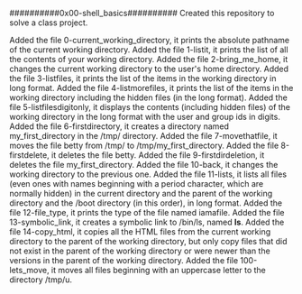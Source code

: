 ##########0x00-shell_basics##########
Created this repository to solve a class project.

Added the file 0-current_working_directory, it prints the absolute pathname of the current working directory.
Added the file 1-listit, it prints the list of all the contents of your working directory.
Added the file 2-bring_me_home, it changes the current working directory to the user's home directory.
Added the file 3-listfiles, it prints the list of the items in the working directory in long format.
Added the file 4-listmorefiles, it prints the list of the items in the working directory including the hidden files (in the long format).
Added the file 5-listfilesdigitonly, it displays the contents (including hidden files) of the working directory in the long format with the user and group ids in digits.
Added the file 6-firstdirectory, it creates a directory named my_first_directory in the /tmp/ directory.
Added the file 7-movethatfile, it moves the file betty from /tmp/ to /tmp/my_first_directory.
Added the file 8-firstdelete, it deletes the file betty.
Added the file 9-firstdirdeletion, it deletes the file my_first_directory.
Added the file 10-back, it changes the working directory to the previous one.
Added the file 11-lists, it lists all files (even ones with names beginning with a period character, which are normally hidden) in the current directory and the parent of the working directory and the /boot directory (in this order), in long format.
Added the file 12-file_type, it prints the type of the file named iamafile.
Added the file 13-symbolic_link, it creates a symbolic link to /bin/ls, named __ls__.
Added the file 14-copy_html, it copies all the HTML files from the current working directory to the parent of the working directory, but only copy files that did not exist in the parent of the working directory or were newer than the versions in the parent of the working directory.
Added the file 100-lets_move, it moves all files beginning with an uppercase letter to the directory /tmp/u.

